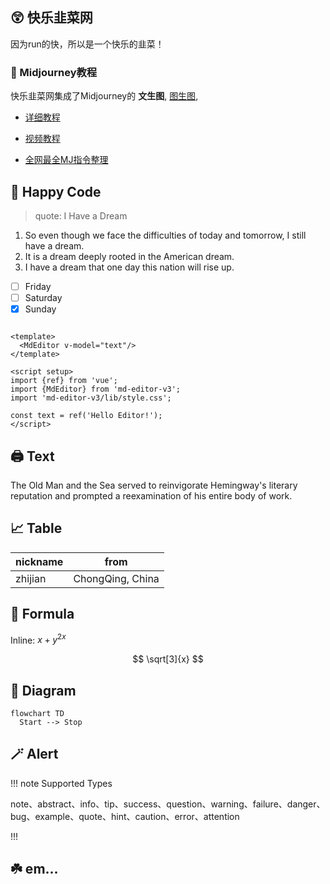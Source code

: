## 😲 快乐韭菜网

因为run的快，所以是一个快乐的韭菜！

### 🤖 Midjourney教程

快乐韭菜网集成了Midjourney的 **文生图**, <u>图生图</u>, 

- [详细教程](https://www.yuque.com/jinjidegabengcui)

- [视频教程](https://www.bilibili.com/video/BV1vm4y1B7gP)

- [全网最全MJ指令整理](https://g1ywwvn4f0m.feishu.cn/base/ICczbk9CoauVdls9helcMOUzn3b?table=tblQ3qyA5AE16h7r&view=vewPND11b4)

## 🤗 Happy Code

> quote: I Have a Dream

1. So even though we face the difficulties of today and tomorrow, I still have a dream.
2. It is a dream deeply rooted in the American dream.
3. I have a dream that one day this nation will rise up.

- [ ] Friday
- [ ] Saturday
- [x] Sunday

```vue

<template>
  <MdEditor v-model="text"/>
</template>

<script setup>
import {ref} from 'vue';
import {MdEditor} from 'md-editor-v3';
import 'md-editor-v3/lib/style.css';

const text = ref('Hello Editor!');
</script>
```

## 🖨 Text

The Old Man and the Sea served to reinvigorate Hemingway's literary reputation and prompted a reexamination of his
entire body of work.

## 📈 Table

| nickname | from             |
|----------|------------------|
| zhijian  | ChongQing, China |

## 📏 Formula

Inline: $x+y^{2x}$

$$
\sqrt[3]{x}
$$

## 🧬 Diagram

```mermaid
flowchart TD
  Start --> Stop
```

## 🪄 Alert

!!! note Supported Types

note、abstract、info、tip、success、question、warning、failure、danger、bug、example、quote、hint、caution、error、attention

!!!

## ☘️ em...
